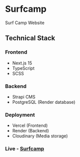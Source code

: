 # Surfcamp

Surf Camp Website

## Technical Stack

### Frontend
- Next.js 15
- TypeScript
- SCSS

### Backend
- Strapi CMS
- PostgreSQL (Render database)

### Deployment
- Vercel (Frontend)
- Render (Backend)
- Cloudinary (Media storage)

### Live - [Surfcamp](https://surfcamp.vercel.app) 

